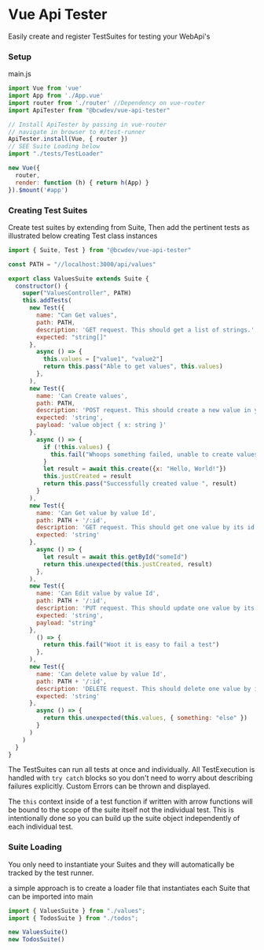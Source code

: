 # Vue Api Tester

Easily create and register TestSuites for testing your WebApi's

### Setup
main.js
```javascript
import Vue from 'vue'
import App from './App.vue'
import router from './router' //Dependency on vue-router
import ApiTester from "@bcwdev/vue-api-tester"

// Install ApiTester by passing in vue-router
// navigate in browser to #/test-runner
ApiTester.install(Vue, { router }) 
// SEE Suite Loading below
import "./tests/TestLoader"

new Vue({
  router,
  render: function (h) { return h(App) }
}).$mount('#app')
```


### Creating Test Suites
Create test suites by extending from Suite, Then add the pertinent tests as illustrated below creating Test class instances


```javascript
import { Suite, Test } from "@bcwdev/vue-api-tester"

const PATH = "//localhost:3000/api/values"

export class ValuesSuite extends Suite {
  constructor() {
    super("ValuesController", PATH)
    this.addTests(
      new Test({
        name: "Can Get values",
        path: PATH,
        description: 'GET request. This should get a list of strings.',
        expected: "string[]"
      },
        async () => {
          this.values = ["value1", "value2"]
          return this.pass("Able to get values", this.values)
        },
      ),
      new Test({
        name: 'Can Create values',
        path: PATH,
        description: 'POST request. This should create a new value in your database.',
        expected: 'string',
        payload: 'value object { x: string }'
      },
        async () => {
          if (!this.values) {
            this.fail("Whoops something failed, unable to create values")
          }
          let result = await this.create({x: "Hello, World!"})
          this.justCreated = result
          return this.pass("Successfully created value ", result)
        }
      ),
      new Test({
        name: 'Can Get value by value Id',
        path: PATH + '/:id',
        description: 'GET request. This should get one value by its id.',
        expected: 'string'
      },
        async () => {
          let result = await this.getById("someId")
          return this.unexpected(this.justCreated, result)
        },
      ),
      new Test({
        name: 'Can Edit value by value Id',
        path: PATH + '/:id',
        description: 'PUT request. This should update one value by its id.',
        expected: 'string',
        payload: "string"
      },
        () => {
          return this.fail("Woot it is easy to fail a test")
        },
      ),
      new Test({
        name: 'Can delete value by value Id',
        path: PATH + '/:id',
        description: 'DELETE request. This should delete one value by its id.',
        expected: 'string'
      },
        async () => {
          return this.unexpected(this.values, { something: "else" })
        }
      )
    )
  }
}
```

The TestSuites can run all tests at once and individually. All TestExecution is handled with `try catch` blocks so you don't need to worry about describing failures explicitly. Custom Errors can be thrown and displayed.

The `this` context inside of a test function if written with arrow functions will be bound to the scope of the suite itself not the individual test. This is intentionally done so you can build up the suite object independently of each individual test. 

### Suite Loading

You only need to instantiate your Suites and they will automatically be tracked by the test runner.

a simple approach is to create a loader file that instantiates each Suite that can be imported into main

```javascript
import { ValuesSuite } from "./values";
import { TodosSuite } from "./todos";

new ValuesSuite()
new TodosSuite()
```